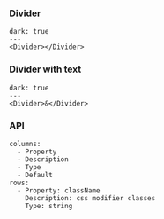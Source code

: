 ### Divider
```react
dark: true
---
<Divider></Divider>
```

### Divider with text
```react
dark: true
---
<Divider>&</Divider>
```

### API

```table
columns:
  - Property
  - Description
  - Type
  - Default
rows:
  - Property: className
    Description: css modifier classes
    Type: string
```
